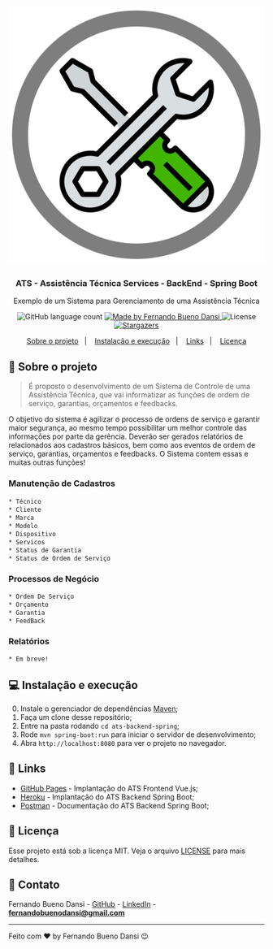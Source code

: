 <h1 align="center">
    <img alt="ATS" src="https://github.com/fbuenod/ats-backend-spring/blob/master/assets/logoats.png" />
</h1>

<h3 align="center">
  ATS - Assistência Técnica Services - BackEnd - Spring Boot
</h3>

<p align="center">Exemplo de um Sistema para Gerenciamento de uma Assistência Técnica</p>

<p align="center">
  <img alt="GitHub language count" src="https://img.shields.io/github/languages/count/fbuenod/ats-backend-spring?color=%2304D361">

  <a href="https://www.linkedin.com/in/fernandobuenodansi/">
    <img alt="Made by Fernando Bueno Dansi" src="https://img.shields.io/badge/made%20by-Fernando%20Bueno%20Dansi-%2304D361">
  </a>

  <img alt="License" src="https://img.shields.io/badge/license-MIT-%2304D361">

  <a href="https://github.com/fbuenod/ats-backend-spring/stargazers">
    <img alt="Stargazers" src="https://img.shields.io/github/stars/fbuenod/ats-backend-spring?style=social">
  </a>
</p>

<p align="center">
  <a href="#-sobre">Sobre o projeto</a>&nbsp;&nbsp;&nbsp;|&nbsp;&nbsp;&nbsp;
  <a href="#-instalacao">Instalação e execução</a>&nbsp;&nbsp;&nbsp;|&nbsp;&nbsp;&nbsp;
  <a href="#-links">Links</a>&nbsp;&nbsp;&nbsp;|&nbsp;&nbsp;&nbsp;
  <a href="#-licenca">Licença</a>
</p>

## :page_with_curl: Sobre o projeto <a name="-sobre"/></a>

> É proposto o desenvolvimento de um Sistema de Controle de uma Assistência Técnica, que vai informatizar as funções de ordem de serviço, garantias, orçamentos e feedbacks.

O objetivo do sistema é agilizar o processo de ordens de serviço e garantir maior segurança, ao mesmo tempo possibilitar um melhor controle das informações por parte da gerência. Deverão ser gerados relatórios de relacionados aos cadastros básicos, bem como aos eventos de ordem de serviço, garantias, orçamentos e feedbacks. O Sistema contem essas e muitas outras funções!

### Manutenção de Cadastros

```
* Técnico
* Cliente
* Marca
* Modelo
* Dispositivo
* Servicos
* Status de Garantia
* Status de Ordem de Serviço
```

### Processos de Negócio

```
* Ordem De Serviço
* Orçamento
* Garantia
* FeedBack
```

### Relatórios

```
* Em breve!	
```

## :computer: Instalação e execução <a name="-instalacao"/></a>

0. Instale o gerenciador de dependências [Maven](https://maven.apache.org/download.cgi);
1. Faça um clone desse repositório;
2. Entre na pasta rodando `cd ats-backend-spring`;
3. Rode `mvn spring-boot:run` para iniciar o servidor de desenvolvimento;
4. Abra `http://localhost:8080` para ver o projeto no navegador.

## :link: Links <a name="-links"/></a>

- [GitHub Pages](https://fbuenod.github.io/ats-frontend-vue/) - Implantação do ATS Frontend Vue.js;
- [Heroku](https://ats-backend-spring.herokuapp.com/) - Implantação do ATS Backend Spring Boot;
- [Postman](https://documenter.getpostman.com/view/8892843/T1LLGUP5) - Documentação do ATS Backend Spring Boot;

## :memo: Licença <a name="-licenca"/></a>

Esse projeto está sob a licença MIT. Veja o arquivo [LICENSE](LICENSE.md) para mais detalhes.

## :email: Contato

Fernando Bueno Dansi - [GitHub](https://github.com/fbuenod) - [LinkedIn](https://www.linkedin.com/in/fernandobuenodansi) - **fernandobuenodansi@gmail.com**

---

Feito com ♥ by Fernando Bueno Dansi :wink: